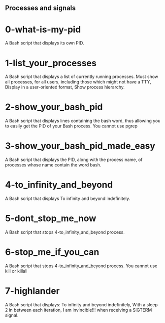 ## Processes and signals
# 0-what-is-my-pid
A Bash script that displays its own PID.
# 1-list_your_processes
A Bash script that displays a list of currently running processes. Must show all processes, for all users, including those which might not have a TTY, Display in a user-oriented format, Show process hierarchy.
# 2-show_your_bash_pid
A Bash script that displays lines containing the bash word, thus allowing you to easily get the PID of your Bash process. You cannot use pgrep
# 3-show_your_bash_pid_made_easy
A Bash script that displays the PID, along with the process name, of processes whose name contain the word bash.
# 4-to_infinity_and_beyond
A Bash script that displays To infinity and beyond indefinitely.
# 5-dont_stop_me_now
A Bash script that stops 4-to_infinity_and_beyond process.
# 6-stop_me_if_you_can
A Bash script that stops 4-to_infinity_and_beyond process. You cannot use kill or killall
# 7-highlander
A Bash script that displays: To infinity and beyond indefinitely, With a sleep 2 in between each iteration, I am invincible!!! when receiving a SIGTERM signal.
